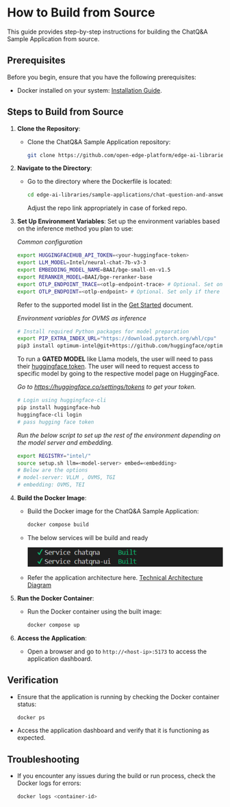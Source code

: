 # How to Build from Source

This guide provides step-by-step instructions for building the ChatQ&A Sample Application from source.

## Prerequisites

Before you begin, ensure that you have the following prerequisites:
- Docker installed on your system: [Installation Guide](https://docs.docker.com/get-docker/).

## Steps to Build from Source

1. **Clone the Repository**:
    - Clone the ChatQ&A Sample Application repository:
      ```bash
      git clone https://github.com/open-edge-platform/edge-ai-libraries.git edge-ai-libraries
      ```

2. **Navigate to the Directory**:
    - Go to the directory where the Dockerfile is located:
      ```bash
      cd edge-ai-libraries/sample-applications/chat-question-and-answer
      ```
      Adjust the repo link appropriately in case of forked repo.
   
3. **Set Up Environment Variables**:
    Set up the environment variables based on the inference method you plan to use:

    _Common configuration_
    ```bash
    export HUGGINGFACEHUB_API_TOKEN=<your-huggingface-token>
    export LLM_MODEL=Intel/neural-chat-7b-v3-3
    export EMBEDDING_MODEL_NAME=BAAI/bge-small-en-v1.5
    export RERANKER_MODEL=BAAI/bge-reranker-base
    export OTLP_ENDPOINT_TRACE=<otlp-endpoint-trace> # Optional. Set only if there is an OTLP endpoint available
    export OTLP_ENDPOINT=<otlp-endpoint> # Optional. Set only if there is an OTLP endpoint available
    ```
    Refer to the supported model list in the [Get Started](./get-started.md) document.

    _Environment variables for OVMS as inference_
    ```bash
    # Install required Python packages for model preparation
    export PIP_EXTRA_INDEX_URL="https://download.pytorch.org/whl/cpu"
    pip3 install optimum-intel@git+https://github.com/huggingface/optimum-intel.git openvino-tokenizers[transformers]==2024.4.* openvino==2024.4.* nncf==2.14.0 sentence_transformers==3.1.1 openai "transformers<4.45"
    ```

    To run a **GATED MODEL** like Llama models, the user will need to pass their [huggingface token](https://huggingface.co/docs/hub/security-tokens#user-access-tokens). The user will need to request access to specific model by going to the respective model page on HuggingFace.

    _Go to https://huggingface.co/settings/tokens to get your token._
    ```bash
    # Login using huggingface-cli
    pip install huggingface-hub
    huggingface-cli login
    # pass hugging face token
    ```

    _Run the below script to set up the rest of the environment depending on the model server and embedding._
    ```bash
    export REGISTRY="intel/"
    source setup.sh llm=<model-server> embed=<embedding>
    # Below are the options
    # model-server: VLLM , OVMS, TGI
    # embedding: OVMS, TEI
    ```

4. **Build the Docker Image**:
    - Build the Docker image for the ChatQ&A Sample Application:
      ```bash
      docker compose build
      ```
    - The below services will be build and ready

        ![Chatqna Services build from Source](./images/Chatqna-service-build.png)

    - Refer the application architecture here. [Technical Architecture Diagram](./overview-architecture.md)

5. **Run the Docker Container**:
    - Run the Docker container using the built image:
      ```bash
      docker compose up
      ```
6. **Access the Application**:
    - Open a browser and go to `http://<host-ip>:5173` to access the application dashboard.

## Verification

- Ensure that the application is running by checking the Docker container status:
  ```bash
  docker ps
  ```
- Access the application dashboard and verify that it is functioning as expected.

## Troubleshooting

- If you encounter any issues during the build or run process, check the Docker logs for errors:
  ```bash
  docker logs <container-id>
  ```
